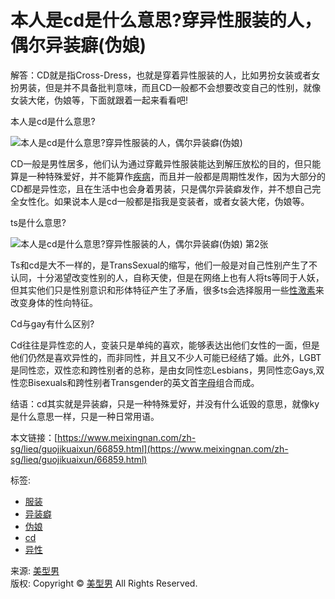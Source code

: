 # 本人是cd是什么意思?穿异性服装的人，偶尔异装癖(伪娘)

解答：CD就是指Cross-Dress，也就是穿着异性服装的人，比如男扮女装或者女扮男装，但是并不具备批判意味，而且CD一般都不会想要改变自己的性别，就像女装大佬，伪娘等，下面就跟着一起来看看吧!

本人是cd是什么意思?

![本人是cd是什么意思?穿异性服装的人，偶尔异装癖(伪娘)](https://i2.meixingnan.com/c5deff1b7a804511d3/cad6f6/938ca44d/c2c1a50f6f9e0748c831.jpg)

CD一般是男性居多，他们认为通过穿戴异性服装能达到解压放松的目的，但只能算是一种特殊爱好，并不能算作[疾病](https://www.meixingnan.com/zh-sg/tags-7126-0.html)，而且并一般都是周期性发作，因为大部分的CD都是异性恋，且在生活中也会身着男装，只是偶尔异装癖发作，并不想自己完全女性化。如果说本人是cd一般都是指我是变装者，或者女装大佬，伪娘等。

ts是什么意思?

![本人是cd是什么意思?穿异性服装的人，偶尔异装癖(伪娘) 第2张](https://i3.meixingnan.com/c5deff1b7a804511d3/cad6f6/938ca44e/96c2e61778c15040d73a.jpg)

Ts和cd是大不一样的，是TransSexual的缩写，他们一般是对自己性别产生了不认同，十分渴望改变性别的人，自称天使，但是在网络上也有人将ts等同于人妖，但其实他们只是性别意识和形体特征产生了矛盾，很多ts会选择服用一些[性激素](https://www.meixingnan.com/zh-sg/tags-7938-0.html)来改变身体的性向特征。

Cd与gay有什么区别?

Cd往往是异性恋的人，变装只是单纯的喜欢，能够表达出他们女性的一面，但是他们仍然是喜欢异性的，而非同性，并且又不少人可能已经结了婚。此外，LGBT是同性恋，双性恋和跨性别者的总称，是由女同性恋Lesbians，男同性恋Gays,双性恋Bisexuals和跨性别者Transgender的英文首[字母](https://www.meixingnan.com/zh-sg/tags-7076-0.html)组合而成。

结语：cd其实就是异装癖，只是一种特殊爱好，并没有什么诋毁的意思，就像ky是什么意思一样，只是一种日常用语。

本文链接：[https://www.meixingnan.com/zh-sg/lieq/guojikuaixun/66859.html](https://www.meixingnan.com/zh-sg/lieq/guojikuaixun/66859.html)

标签: 
- [服装](https://www.meixingnan.com/zh-sg/tags-2805-0.html)
- [异装癖](https://www.meixingnan.com/zh-sg/tags-34629-0.html)
- [伪娘](https://www.meixingnan.com/zh-sg/tags-34631-0.html)
- [cd](https://www.meixingnan.com/zh-sg/tags-34630-0.html)
- [异性](https://www.meixingnan.com/zh-sg/tags-4142-0.html)

来源: [美型男](https://www.meixingnan.com/zh-sg/)  
版权: Copyright © [美型男](https://www.meixingnan.com/zh-sg/) All Rights Reserved.